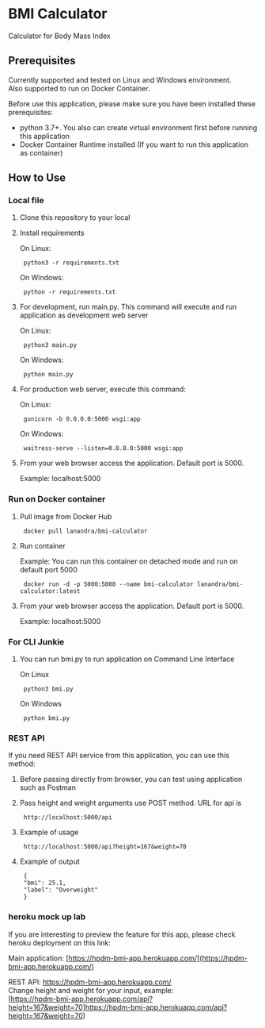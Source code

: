 # BMI Calculator
Calculator for Body Mass Index  

## Prerequisites  
Currently supported and tested on Linux and Windows environment.  
Also supported to run on Docker Container.  

Before use this application, please make sure you have been installed these prerequisites:
- python 3.7+. You also can create virtual environment first before running this application  
- Docker Container Runtime installed (If you want to run this application as container)

## How to Use  

### Local file  
1. Clone this repository to your local  
2. Install requirements  

    On Linux:  

        python3 -r requirements.txt  

    On Windows:  

        python -r requirements.txt  

3. For development, run main.py. This command will execute and run application as development web server  

    On Linux:  

        python3 main.py  
    
    On Windows:  

        python main.py  

4. For production web server, execute this command:  

    On Linux:
    
        gunicorn -b 0.0.0.0:5000 wsgi:app  

    On Windows:  

        waitress-serve --listen=0.0.0.0:5000 wsgi:app  

5. From your web browser access the application. Default port is 5000.  

    Example: localhost:5000  

### Run on Docker container  

1. Pull image from Docker Hub  

        docker pull lanandra/bmi-calculator  

2. Run container  

   Example: You can run this container on detached mode and run on default port 5000

        docker run -d -p 5000:5000 --name bmi-calculator lanandra/bmi-calculator:latest  

3. From your web browser access the application. Default port is 5000.  

    Example: localhost:5000 

### For CLI Junkie  

1. You can run bmi.py to run application on Command Line Interface  

    On Linux  

        python3 bmi.py  

    On Windows  

        python bmi.py

### REST API  

If you need REST API service from this application, you can use this method:  

1. Before passing directly from browser, you can test using application such as Postman  

2. Pass height and weight arguments use POST method. URL for api is  

        http://localhost:5000/api  

3. Example of usage

        http://localhost:5000/api?height=167&weight=70  

4. Example of output  

        {
        "bmi": 25.1,
        "label": "Overweight"
        }  

### heroku mock up lab  

If you are interesting to preview the feature for this app, please check heroku deployment on this link:  

Main application: [https://hpdm-bmi-app.herokuapp.com/](https://hpdm-bmi-app.herokuapp.com/)  
  
REST API: https://hpdm-bmi-app.herokuapp.com/  
Change height and weight for your input, example:  
[https://hpdm-bmi-app.herokuapp.com/api?height=167&weight=70]https://hpdm-bmi-app.herokuapp.com/api?height=167&weight=70)
